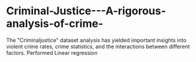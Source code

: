 # Criminal-Justice---A-rigorous-analysis-of-crime-
The "Criminaljustice" dataset analysis has yielded important insights into violent crime rates, crime statistics, and the interactions between different factors. Performed Linear regression
